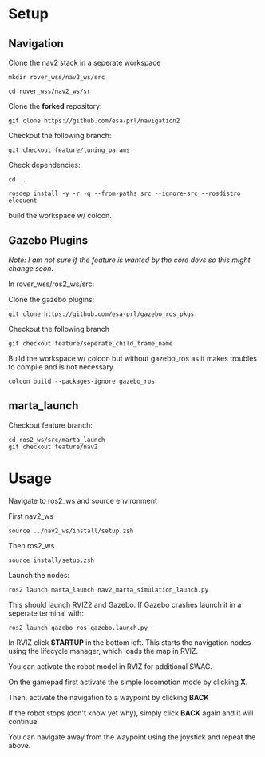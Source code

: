 # Setup

## Navigation

Clone the nav2 stack in a seperate workspace
```
mkdir rover_wss/nav2_ws/src

cd rover_wss/nav2_ws/sr
```

Clone the **forked** repository:

```
git clone https://github.com/esa-prl/navigation2
```

Checkout the following branch:

```
git checkout feature/tuning_params
```

Check dependencies:

```
cd ..

rosdep install -y -r -q --from-paths src --ignore-src --rosdistro eloquent
```

build the workspace w/ colcon.


## Gazebo Plugins
*Note: I am not sure if the feature is wanted by the core devs so this might change soon.*

In rover_wss/ros2_ws/src:

Clone the gazebo plugins:
```
git clone https://github.com/esa-prl/gazebo_ros_pkgs
```

Checkout the following branch
```
git checkout feature/seperate_child_frame_name
```

Build the workspace w/ colcon but without gazebo_ros as it makes troubles to compile and is not necessary.
```
colcon build --packages-ignore gazebo_ros
```

## marta_launch
Checkout feature branch:
```
cd ros2_ws/src/marta_launch
git checkout feature/nav2
```

# Usage
Navigate to ros2_ws and source environment

First nav2_ws
```
source ../nav2_ws/install/setup.zsh
```

Then ros2_ws
```
source install/setup.zsh
```

Launch the nodes:
```
ros2 launch marta_launch nav2_marta_simulation_launch.py
```

This should launch RVIZ2 and Gazebo. If Gazebo crashes launch it in a seperate terminal with:

```
ros2 launch gazebo_ros gazebo.launch.py
```

In RVIZ click **STARTUP** in the bottom left. This starts the navigation nodes using the lifecycle manager, which loads the map in RVIZ.

You can activate the robot model in RVIZ for additional SWAG.

On the gamepad first activate the simple locomotion mode by clicking **X**.

Then, activate the navigation to a waypoint by clicking **BACK**

If the robot stops (don't know yet why), simply click **BACK** again and it will continue.

You can navigate away from the waypoint using the joystick and repeat the above.
